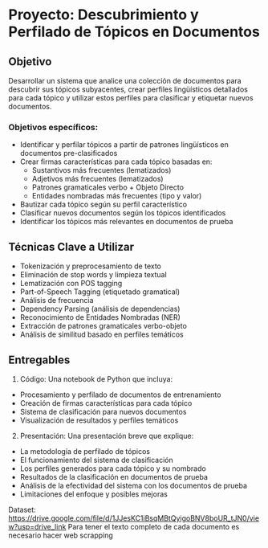 # Proyecto: Descubrimiento y Perfilado de Tópicos en Documentos

## Objetivo
Desarrollar un sistema que analice una colección de documentos para descubrir sus tópicos subyacentes, crear perfiles lingüísticos detallados para cada tópico y utilizar estos perfiles para clasificar y etiquetar nuevos documentos.

### Objetivos específicos:
- Identificar y perfilar tópicos a partir de patrones lingüísticos en documentos pre-clasificados
- Crear firmas características para cada tópico basadas en:
  - Sustantivos más frecuentes (lematizados)
  - Adjetivos más frecuentes (lematizados)  
  - Patrones gramaticales verbo + Objeto Directo
  - Entidades nombradas más frecuentes (tipo y valor)
- Bautizar cada tópico según su perfil característico
- Clasificar nuevos documentos según los tópicos identificados
- Identificar los tópicos más relevantes en documentos de prueba

## Técnicas Clave a Utilizar
- Tokenización y preprocesamiento de texto
- Eliminación de stop words y limpieza textual
- Lematización con POS tagging
- Part-of-Speech Tagging (etiquetado gramatical)
- Análisis de frecuencia
- Dependency Parsing (análisis de dependencias)
- Reconocimiento de Entidades Nombradas (NER)
- Extracción de patrones gramaticales verbo-objeto
- Análisis de similitud basado en perfiles temáticos

## Entregables

1. Código: Una notebook de Python que incluya:
 - Procesamiento y perfilado de documentos de entrenamiento
 - Creación de firmas características para cada tópico
 - Sistema de clasificación para nuevos documentos
 - Visualización de resultados y perfiles temáticos

2. Presentación: Una presentación breve que explique:
 - La metodología de perfilado de tópicos
 - El funcionamiento del sistema de clasificación
 - Los perfiles generados para cada tópico y su nombrado
 - Resultados de la clasificación en documentos de prueba
 - Análisis de la efectividad del sistema con los documentos de prueba
 - Limitaciones del enfoque y posibles mejoras

Dataset: https://drive.google.com/file/d/1JJesKC1iBsqMBtQyigoBNV8boUR_tJN0/view?usp=drive_link
Para tener el texto completo de cada documento es necesario hacer web scrapping
